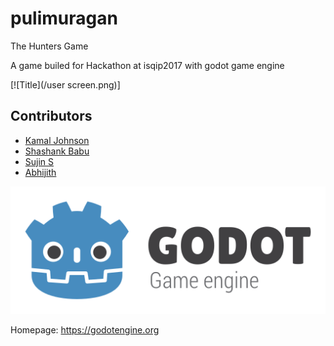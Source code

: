 # pulimuragan
The Hunters Game

A game builed for Hackathon at isqip2017 with godot game engine

[![Title](/user screen.png)]

## Contributors

* [Kamal Johnson](https://github.com/kamaljohnson)
* [Shashank Babu](https://github.com/shashank-sj)
* [Sujin S](https://github.com/SujinS)
* [Abhijith](https://github.com/Abhijith)

[![Godot Engine logo](/logo.png)](https://godotengine.org)

Homepage: https://godotengine.org
